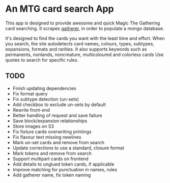 # An MTG card search App

This app is designed to provide awesome and quick Magic The Gathering card searching.
It scrapes [gatherer](http://gatherer.wizards.com/Pages/Default.aspx), in order to populate a mongo database.

It's designed to find the cards you want with the least time and effort.
When you search, the site autodetects card names, colours, types, subtypes, expansions, formats and rarities.
It also supports keywords such as permanents, nonlands, noncreature, multicoloured and colorless cards
Use quotes to search for specific rules.

## TODO

 - Finish updating dependencies
 - Fix format query
 - Fix subtype detection (un-sets)
 - Add checkbox to exclude un-sets by default
 - Rewrite front-end
 - Better handling of request and save failure
 - Save block/expansion relationships
 - Store images on S3
 - Fix fixture cards overwriting printings
 - Fix flavour text missing newlines
 - Mark un-set cards and remove from search
 - Update corrections to use a standard, closure format
 - Mark tokens and remove from search
 - Support multipart cards on frontend
 - Add details to unglued token cards, if applicable
 - Improve matching for punctuation in names, rules
 - Add gatherer name, fix token naming
